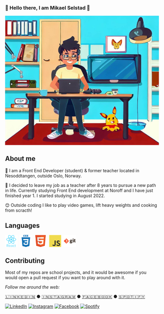 ### 👋 Hello there, I am Mikael Selstad 👋


<img src="images/read-me.jpg">

## About me

🔭 I am a Front End Developer (student) & former teacher located in Nesoddtangen, outside Oslo, Norway.

🌱 I decided to leave my job as a teacher after 8 years to pursue a new path in life. Currently studying Front End development at Noroff and I have just finished year 1. 
I started studying in August 2022.

😊 Outside coding I like to play video games, lift heavy weights and cooking from scracth!

## Languages 

<div>
  <img src="https://github.com/devicons/devicon/blob/master/icons/react/react-original-wordmark.svg" title="React" alt="React" width="40" height="40"/>&nbsp;
  <img src="https://github.com/devicons/devicon/blob/master/icons/css3/css3-plain-wordmark.svg"  title="CSS3" alt="CSS" width="40" height="40"/>&nbsp;
  <img src="https://github.com/devicons/devicon/blob/master/icons/html5/html5-original.svg" title="HTML5" alt="HTML" width="40" height="40"/>&nbsp;
  <img src="https://github.com/devicons/devicon/blob/master/icons/javascript/javascript-original.svg" title="JavaScript" alt="JavaScript" width="40" height="40"/>&nbsp;
  <img src="https://github.com/devicons/devicon/blob/master/icons/git/git-original-wordmark.svg" title="Git" **alt="Git" width="40" height="40"/>
</div>

## Contributing
Most of my repos are school projects, and it would be awesome if you would open a pull request if you want to play around with it.


<i>Follow me around the web:</i><br>

  <a target="_blank" href="">🇱​🇮​🇳​🇰​🇪​🇩​🇮​🇳​</a> ●
  <a target="_blank" href="">🇮​🇳​🇸​🇹​🇦​🇬​🇷​🇦​🇲​</a> ●
  <a target="_blank" href="">🇫​🇦​🇨​🇪​🇧​🇴​🇴​🇰​</a> ●
  <a target="_blank" href="">🇸​🇵​🇴​🇹​🇮​🇫​🇾​</a>

<a href="https://www.linkedin.com/in/mikael-selstad-921251279/" target="_blank"><img src="https://img.shields.io/badge/LinkedIn-%230077B5.svg?&style=flat-square&logo=linkedin&logoColor=white" alt="LinkedIn"></a>
<a href="https://www.instagram.com/mikabjrk/" target="_blank"><img src="https://img.shields.io/badge/Instagram-%23E4405F.svg?&style=flat-square&logo=instagram&logoColor=white" alt="Instagram"></a>
<a href="https://www.facebook.com/mikael.selstad" target="_blank"><img src="https://img.shields.io/badge/Facebook-%231877F2.svg?&style=flat-square&logo=facebook&logoColor=white" alt="Facebook"></a>
<a href="https://open.spotify.com/user/selstad90" target="_blank"><img src="https://img.shields.io/badge/Spotify-%231ED760.svg?&style=flat-square&logo=spotify&logoColor=white" alt="Spotify"></a>

</div>

<!-- ### :fire: My Stats -->


